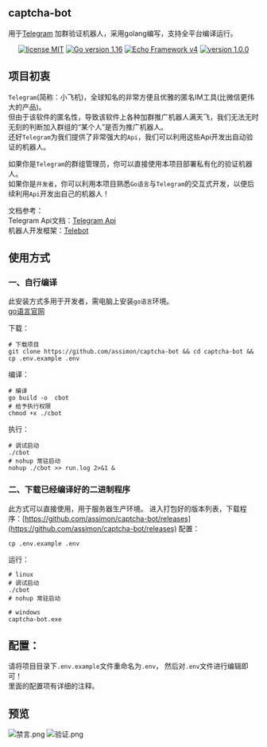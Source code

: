 
## captcha-bot

用于[Telegram](https://telegram.org/) 加群验证机器人，采用golang编写，支持全平台编译运行。

<p align="center">
<a href="https://opensource.org/licenses/MIT"><img src="https://img.shields.io/badge/license-MIT-blue" alt="license MIT"></a>
<a href="https://golang.org"><img src="https://img.shields.io/badge/Golang-1.16-red" alt="Go version 1.16"></a>
<a href="https://github.com/tucnak/telebot"><img src="https://img.shields.io/badge/Telebot Framework-v2.4-lightgrey" alt="Echo Framework v4"></a>
<a href="https://github.com/assimon/captcha-bot/releases/tag/1.0.0"><img src="https://img.shields.io/badge/version-1.0.0-green" alt="version 1.0.0"></a>
</p>


## 项目初衷
`Telegram`(简称：小飞机)，全球知名的非常方便且优雅的匿名IM工具(比微信更伟大的产品)。    
但由于该软件的匿名性，导致该软件上各种加群推广机器人满天飞，我们无法无时无刻的判断加入群组的“某个人”是否为推广机器人。   
还好`Telegram`为我们提供了非常强大的`Api`，我们可以利用这些Api开发出自动验证的机器人。   

如果你是`Telegram`的群组管理员，你可以直接使用本项目部署私有化的验证机器人。     
如果你是`开发者`，你可以利用本项目熟悉`Go语言`与`Telegram`的交互式开发，以便后续利用`Api`开发出自己的机器人！      

文档参考：   
Telegram Api文档：[Telegram Api](https://core.telegram.org/bots/api)      
机器人开发框架：[Telebot](https://github.com/tucnak/telebot)

## 使用方式

### 一、自行编译
此安装方式多用于开发者，需电脑上安装`go语言`环境。   
[go语言官网](https://golang.org/)    

下载：
```shell
# 下载项目
git clone https://github.com/assimon/captcha-bot && cd captcha-bot && cp .env.example .env
```
编译：
```shell
# 编译
go build -o  cbot
# 给予执行权限
chmod +x ./cbot
```
执行：
```shell
# 调试启动
./cbot
# nohup 常驻启动
nohup ./cbot >> run.log 2>&1 &
```

### 二、下载已经编译好的二进制程序
此方式可以直接使用，用于服务器生产环境。
进入打包好的版本列表，下载程序：[https://github.com/assimon/captcha-bot/releases](https://github.com/assimon/captcha-bot/releases)
配置：  
```shell
cp .env.example .env
```
运行：     
```shell
# linux
# 调试启动
./cbot
# nohup 常驻启动

# windows
captcha-bot.exe
```

## 配置：
请将项目目录下`.env.example`文件重命名为`.env`， 然后对`.env`文件进行编辑即可！     
里面的配置项有详细的注释。

## 预览
![禁言.png](https://i.loli.net/2021/09/27/dZQSFKmI23nbXhN.png)
![验证.png](https://i.loli.net/2021/09/27/rEUYVmgt2ve87TL.png)